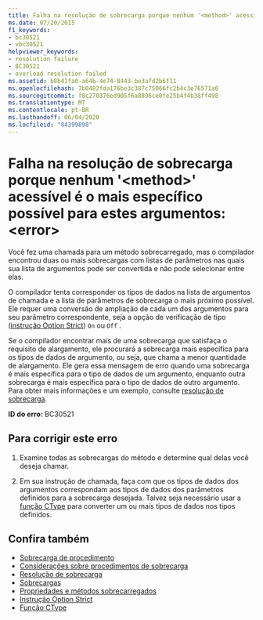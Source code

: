 ```yaml
---
title: Falha na resolução de sobrecarga porque nenhum '<method>' acessível é o mais específico possível para estes argumentos:<error>
ms.date: 07/20/2015
f1_keywords:
- bc30521
- vbc30521
helpviewer_keywords:
- resolution failure
- BC30521
- overload resolution failed
ms.assetid: b8b41fa0-a64b-4e74-8443-be3afd2b6f11
ms.openlocfilehash: 7b0482fda176be3c387c75066fc2b4c3e76571a0
ms.sourcegitcommit: f8c270376ed905f6a8896ce0fe25b4f4b38ff498
ms.translationtype: MT
ms.contentlocale: pt-BR
ms.lasthandoff: 06/04/2020
ms.locfileid: "84399898"
---
```

# <a name="overload-resolution-failed-because-no-accessible-method-is-most-specific-for-these-argumentserror"></a>Falha na resolução de sobrecarga porque nenhum '\<method>' acessível é o mais específico possível para estes argumentos:\<error>
Você fez uma chamada para um método sobrecarregado, mas o compilador encontrou duas ou mais sobrecargas com listas de parâmetros nas quais sua lista de argumentos pode ser convertida e não pode selecionar entre elas.  
  
 O compilador tenta corresponder os tipos de dados na lista de argumentos de chamada e a lista de parâmetros de sobrecarga o mais próximo possível. Ele requer uma conversão de ampliação de cada um dos argumentos para seu parâmetro correspondente, seja a opção de verificação de tipo ([instrução Option Strict](../language-reference/statements/option-strict-statement.md)) `On` ou `Off` .  
  
 Se o compilador encontrar mais de uma sobrecarga que satisfaça o requisito de alargamento, ele procurará a sobrecarga mais específica para os tipos de dados de argumento, ou seja, que chama a menor quantidade de alargamento. Ele gera essa mensagem de erro quando uma sobrecarga é mais específica para o tipo de dados de um argumento, enquanto outra sobrecarga é mais específica para o tipo de dados de outro argumento. Para obter mais informações e um exemplo, consulte [resolução de sobrecarga](../programming-guide/language-features/procedures/overload-resolution.md).  
  
 **ID do erro:** BC30521  
  
## <a name="to-correct-this-error"></a>Para corrigir este erro  
  
1. Examine todas as sobrecargas do método e determine qual delas você deseja chamar.  
  
2. Em sua instrução de chamada, faça com que os tipos de dados dos argumentos correspondam aos tipos de dados dos parâmetros definidos para a sobrecarga desejada. Talvez seja necessário usar a [função CType](../language-reference/functions/ctype-function.md) para converter um ou mais tipos de dados nos tipos definidos.  
  
## <a name="see-also"></a>Confira também

- [Sobrecarga de procedimento](../programming-guide/language-features/procedures/procedure-overloading.md)
- [Considerações sobre procedimentos de sobrecarga](../programming-guide/language-features/procedures/considerations-in-overloading-procedures.md)
- [Resolução de sobrecarga](../programming-guide/language-features/procedures/overload-resolution.md)
- [Sobrecargas](../language-reference/modifiers/overloads.md)
- [Propriedades e métodos sobrecarregados](../programming-guide/language-features/objects-and-classes/overloaded-properties-and-methods.md)
- [Instrução Option Strict](../language-reference/statements/option-strict-statement.md)
- [Função CType](../language-reference/functions/ctype-function.md)
